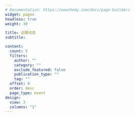 ```yaml
---
# Documentation: https://wowchemy.com/docs/page-builder/
widget: pages
headless: true
weight: 30

title: 近期动态
subtitle:

content:
  count: 5
  filters:
    author: ""
    category: ""
    exclude_featured: false
    publication_type: ""
    tag: ""
  offset: 0
  order: desc
  page_type: event
design:
  view: 3
  columns: "1"
---
```


